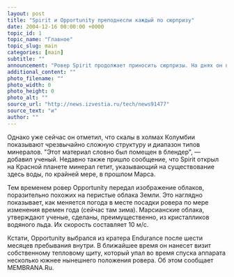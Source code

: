 ```yaml
---
layout: post
title: "Spirit и Opportunity преподнесли каждый по сюрпризу"
date: 2004-12-16 00:00:00 +0000
topic_id: 1
topic_name: "Главное"
topic_slug: main
categories: [main]
subtitle: ""
announcement: "Ровер Spirit продолжает приносить сюрпризы. На днях он передал изображения скал нового типа, никогда не виденного на Марсе прежде. Ведущий ученый миссии Стивен Сквайрс (Steven Squyres) рассказал, что команда еще не приступала к анализу находки, потому рано делать вывод - что это."
additional_content: ""
photo_filename: ""
photo_width: 0
photo_height: 0
photo_alt: ""
source_url: "http://news.izvestia.ru/tech/news91477"
source_text: "и"
author: ""
---
```

Однако уже сейчас он отметил, что скалы в холмах Колумбии показывают чрезвычайно сложную структуру и диапазон типов минералов. "Этот материал словно был помещен в блендер", &mdash; добавил ученый. Недавно также пришло сообщение, что Spirit открыл на Красной планете минерал гетит, указывающий на существование здесь воды, по крайней мере, в прошлом Марса.

Тем временем ровер Opportunity передал изображение облаков, поразительно похожих на перистые облака Земли. Это наглядно показывает, как меняется погода в месте посадки ровера по мере изменения времен года (сейчас там зима). Марсианские облака, утверждают ученые, сделаны, преимущественно, из кристалликов водяного льда. Их скорость составляет 10 м/с.

Кстати, Opportunity выбрался из кратера Endurance после шести месяцев пребывания внутри. В ближайшее время он нанесет визит собственному тепловому щиту, который упал во время спуска аппарата несколько южнее нынешнего положения ровера. Об этом сообщает MEMBRANA.Ru.
